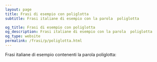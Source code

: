 ```yaml
---
layout: page
title: Frasi di esempio con poliglotta 
subtitle: Frasi italiane di esempio con la parola  poliglotta

og_title: Frasi di esempio con poliglotta 
og_description: Frasi italiane di esempio con la parola  poliglotta
og_type: website
permalink: /frasi/p/poliglotta.html
---
```


Frasi italiane di esempio contenenti la parola poliglotta:


